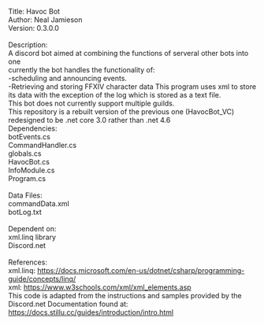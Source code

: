 Title: Havoc Bot <br />
Author: Neal Jamieson<br />
Version: 0.3.0.0<br />
 <br />
Description:<br />
    A discord bot aimed at combining the functions of serveral other bots into one<br />
    currently the bot handles the functionality of: <br />
        -scheduling and announcing events.<br />
        -Retrieving and storing FFXIV character data
    This program uses xml to store its data with the exception of the log which is stored as a text file.<br />
    This bot does not currently support multiple guilds.<br />
    This repository is a rebuilt version of the previous one (HavocBot_VC) redesigned to be .net core 3.0 rather than .net 4.6
    <br />
Dependencies:<br />
    botEvents.cs<br />
    CommandHandler.cs<br />
    globals.cs<br />
    HavocBot.cs<br />
    InfoModule.cs<br />
    Program.cs<br />
    <br />
Data Files:<br />
    commandData.xml<br />
    botLog.txt<br />
    <br />
Dependent on:<br />
    xml.linq library<br />
    Discord.net<br />
    <br />
References:<br />
    xml.linq: https://docs.microsoft.com/en-us/dotnet/csharp/programming-guide/concepts/linq/<br />
    xml: https://www.w3schools.com/xml/xml_elements.asp<br />
    This code is adapted from the instructions and samples provided by the Discord.net Documentation found at:<br />
    https://docs.stillu.cc/guides/introduction/intro.html<br />
